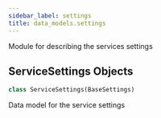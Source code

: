 ```yaml
---
sidebar_label: settings
title: data_models.settings
---
```


Module for describing the services settings

## ServiceSettings Objects

```python
class ServiceSettings(BaseSettings)
```

Data model for the service settings


